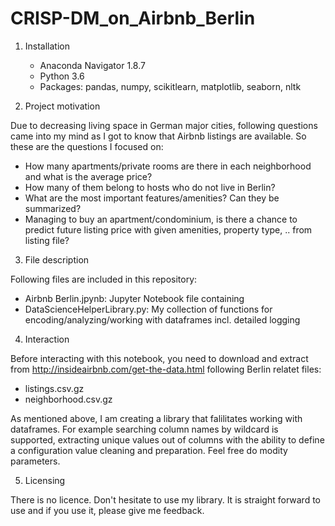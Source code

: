 # CRISP-DM_on_Airbnb_Berlin

1. Installation
	- Anaconda  Navigator 1.8.7
	- Python 3.6
	- Packages: pandas, numpy, scikitlearn, matplotlib, seaborn, nltk
	
2. Project motivation

Due to decreasing living space in German major cities, following questions came into my mind as I got to know that Airbnb listings are available. So these are the questions I focused on:
- How many apartments/private rooms are there in each neighborhood and what is the average price?
- How many of them belong to hosts who do not live in Berlin?
- What are the most important features/amenities? Can they be summarized?
- Managing to buy an apartment/condominium, is there a chance to predict future listing price with given amenities, property type, .. from listing file?

3. File description

Following files are included in this repository:
- Airbnb Berlin.jpynb: Jupyter Notebook file containing 
- DataScienceHelperLibrary.py: My collection of functions for encoding/analyzing/working with dataframes incl. detailed logging

4. Interaction

Before interacting with this notebook, you need to download and extract from http://insideairbnb.com/get-the-data.html following Berlin relatet files:
- listings.csv.gz
- neighborhood.csv.gz

As mentioned above, I am creating a library that falilitates working with dataframes.
For example searching column names by wildcard is supported, extracting unique values out of columns with the ability to define a configuration value cleaning and preparation.
Feel free do modity parameters. 

5. Licensing

There is no licence. Don't hesitate to use my library. It is straight forward to use and if you use it, please give me feedback.


